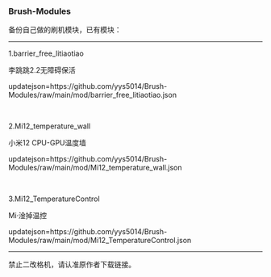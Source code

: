 ### Brush-Modules
备份自己做的刷机模块，已有模块：
<hr />

<p>1.barrier_free_litiaotiao</p>
<p>李跳跳2.2无障碍保活</p>
<p>updatejson=https://github.com/yys5014/Brush-Modules/raw/main/mod/barrier_free_litiaotiao.json</p>

<br />

<p>2.Mi12_temperature_wall</p>
<p>小米12 CPU-GPU温度墙</p>
<p>updatejson=https://github.com/yys5014/Brush-Modules/raw/main/mod/Mi12_temperature_wall.json</p>

<br />

<p>3.Mi12_TemperatureControl</p>
<p>Mi·淦掉温控</p>
<p>updatejson=https://github.com/yys5014/Brush-Modules/raw/main/mod/Mi12_TemperatureControl.json</p>

<hr />

<p>禁止二改格机，请认准原作者下载链接。</p>
